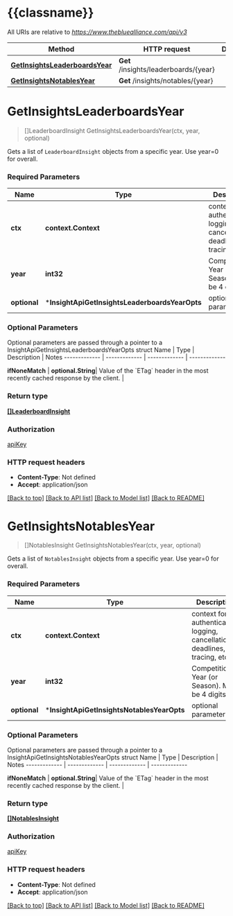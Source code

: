 # {{classname}}

All URIs are relative to *https://www.thebluealliance.com/api/v3*

Method | HTTP request | Description
------------- | ------------- | -------------
[**GetInsightsLeaderboardsYear**](InsightApi.md#GetInsightsLeaderboardsYear) | **Get** /insights/leaderboards/{year} | 
[**GetInsightsNotablesYear**](InsightApi.md#GetInsightsNotablesYear) | **Get** /insights/notables/{year} | 

# **GetInsightsLeaderboardsYear**
> []LeaderboardInsight GetInsightsLeaderboardsYear(ctx, year, optional)


Gets a list of `LeaderboardInsight` objects from a specific year. Use year=0 for overall.

### Required Parameters

Name | Type | Description  | Notes
------------- | ------------- | ------------- | -------------
 **ctx** | **context.Context** | context for authentication, logging, cancellation, deadlines, tracing, etc.
  **year** | **int32**| Competition Year (or Season). Must be 4 digits. | 
 **optional** | ***InsightApiGetInsightsLeaderboardsYearOpts** | optional parameters | nil if no parameters

### Optional Parameters
Optional parameters are passed through a pointer to a InsightApiGetInsightsLeaderboardsYearOpts struct
Name | Type | Description  | Notes
------------- | ------------- | ------------- | -------------

 **ifNoneMatch** | **optional.String**| Value of the &#x60;ETag&#x60; header in the most recently cached response by the client. | 

### Return type

[**[]LeaderboardInsight**](LeaderboardInsight.md)

### Authorization

[apiKey](../README.md#apiKey)

### HTTP request headers

 - **Content-Type**: Not defined
 - **Accept**: application/json

[[Back to top]](#) [[Back to API list]](../README.md#documentation-for-api-endpoints) [[Back to Model list]](../README.md#documentation-for-models) [[Back to README]](../README.md)

# **GetInsightsNotablesYear**
> []NotablesInsight GetInsightsNotablesYear(ctx, year, optional)


Gets a list of `NotablesInsight` objects from a specific year. Use year=0 for overall.

### Required Parameters

Name | Type | Description  | Notes
------------- | ------------- | ------------- | -------------
 **ctx** | **context.Context** | context for authentication, logging, cancellation, deadlines, tracing, etc.
  **year** | **int32**| Competition Year (or Season). Must be 4 digits. | 
 **optional** | ***InsightApiGetInsightsNotablesYearOpts** | optional parameters | nil if no parameters

### Optional Parameters
Optional parameters are passed through a pointer to a InsightApiGetInsightsNotablesYearOpts struct
Name | Type | Description  | Notes
------------- | ------------- | ------------- | -------------

 **ifNoneMatch** | **optional.String**| Value of the &#x60;ETag&#x60; header in the most recently cached response by the client. | 

### Return type

[**[]NotablesInsight**](NotablesInsight.md)

### Authorization

[apiKey](../README.md#apiKey)

### HTTP request headers

 - **Content-Type**: Not defined
 - **Accept**: application/json

[[Back to top]](#) [[Back to API list]](../README.md#documentation-for-api-endpoints) [[Back to Model list]](../README.md#documentation-for-models) [[Back to README]](../README.md)

